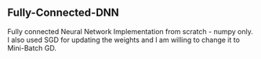 ## Fully-Connected-DNN
Fully connected Neural Network Implementation from scratch - numpy only.
I also used SGD for updating the weights and I am willing to change it to Mini-Batch GD.
